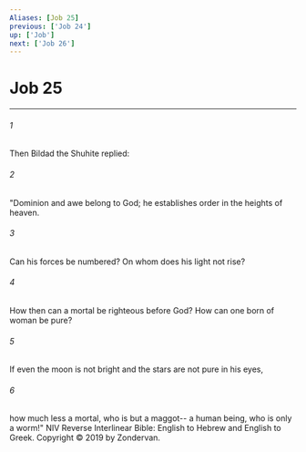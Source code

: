 ```yaml
---
Aliases: [Job 25]
previous: ['Job 24']
up: ['Job']
next: ['Job 26']
---
```

# Job 25

***


###### 1 
Then Bildad the Shuhite replied: 

###### 2 
"Dominion and awe belong to God; he establishes order in the heights of heaven. 

###### 3 
Can his forces be numbered? On whom does his light not rise? 

###### 4 
How then can a mortal be righteous before God? How can one born of woman be pure? 

###### 5 
If even the moon is not bright and the stars are not pure in his eyes, 

###### 6 
how much less a mortal, who is but a maggot-- a human being, who is only a worm!" NIV Reverse Interlinear Bible: English to Hebrew and English to Greek. Copyright © 2019 by Zondervan.
